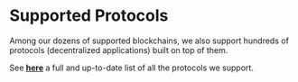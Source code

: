 # Supported Protocols

Among our dozens of supported blockchains, we also support hundreds of protocols (decentralized applications) built on top of them.

See [**here**](https://defiyield.app/protocols) a full and up-to-date list of all the protocols we support.
